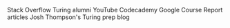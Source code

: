 Stack Overflow
Turing alumni
YouTube
Codecademy
Google
Course Report articles
Josh Thompson's Turing prep blog
